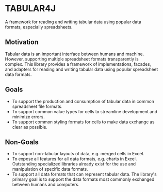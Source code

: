 # TABULAR4J

A framework for reading and writing tabular data using popular data formats, especially spreadsheets.

## Motivation

Tabular data is an important interface between humans and machine. However, supporting multiple spreadsheet formats transparently is complex. This library provides a framework of implementations, facades, and adapters for reading and writing tabular data using popular spreadsheet data formats.

## Goals

* To support the production and consumption of tabular data in common spreadsheet file formats.
* To support common value types for cells to streamline development and minimize errors.
* To support common styling formats for cells to make data exchange as clear as possible.

## Non-Goals

* To support non-tabular layouts of data, e.g. merged cells in Excel.
* To expose all features for all data formats, e.g. charts in Excel. Outstanding specialized libraries already exist for the use and manipulation of specific data formats.
* To support all data formats that can represent tabular data. The library's primary goal is to support the data formats most commonly exchanged between humans and computers.